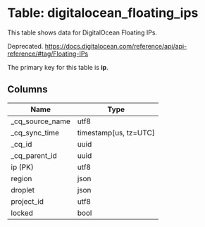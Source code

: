 # Table: digitalocean_floating_ips

This table shows data for DigitalOcean Floating IPs.

Deprecated. https://docs.digitalocean.com/reference/api/api-reference/#tag/Floating-IPs

The primary key for this table is **ip**.

## Columns

| Name          | Type          |
| ------------- | ------------- |
|_cq_source_name|utf8|
|_cq_sync_time|timestamp[us, tz=UTC]|
|_cq_id|uuid|
|_cq_parent_id|uuid|
|ip (PK)|utf8|
|region|json|
|droplet|json|
|project_id|utf8|
|locked|bool|